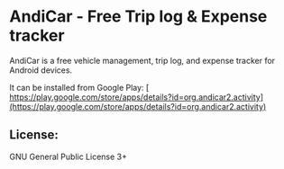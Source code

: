 # AndiCar - Free Trip log & Expense tracker

AndiCar is a free vehicle management, trip log, and expense tracker for Android devices.

It can be installed from Google Play: [ https://play.google.com/store/apps/details?id=org.andicar2.activity](https://play.google.com/store/apps/details?id=org.andicar2.activity)


## License:
GNU General Public License 3+